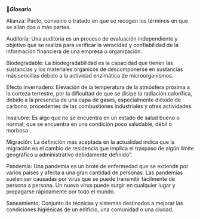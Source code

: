 📑_**Glosario**_

Alianza: Pacto, convenio o tratado en que se recogen los términos en que se alían dos o más partes.

Auditoría: Una auditoría es un proceso de evaluación independiente y objetivo que se realiza para verificar la veracidad y confiabilidad de la información financiera de una empresa u organización.

Biodegradable: La biodegradabilidad es la capacidad que tienen las sustancias y los materiales orgánicos de descomponerse en sustancias más sencillas debido a la actividad enzimática de microorganismos.

Efecto invernadero: Elevación de la temperatura de la atmósfera próxima a la corteza terrestre, por la dificultad de que se disipe la radiación calorífica, debido a la presencia de una capa de gases, especialmente dióxido de carbono, procedentes de las combustiones industriales y otras actividades.

Insalubre: Es algo que no se encuentra en un estado de salud bueno o normal; que se encuentra en una condición poco saludable, débil o morbosa .

Migración: La definición más aceptada en la actualidad indica que la migración es el cambio de residencia que implica el traspaso de algún límite geográfico u administrativo debidamente definido”.

Pandemía: Una pandemia es un brote de enfermedad que se extiende por varios países y afecta a una gran cantidad de personas. Las pandemias suelen ser causadas por virus que se puede transmitir fácilmente de persona a persona. Un nuevo virus puede surgir en cualquier lugar y propagarse rápidamente por todo el mundo.

Saneamiento: Conjunto de técnicas y sistemas destinados a mejorar las condiciones higiénicas de un edificio, una comunidad o una ciudad.

